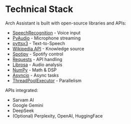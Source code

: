 # Technical Stack

Arch Assistant is built with open-source libraries and APIs:

- [SpeechRecognition](https://pypi.org/project/SpeechRecognition/) - Voice input
- [PyAudio](https://people.csail.mit.edu/hubert/pyaudio/) - Microphone streaming
- [pyttsx3](https://pyttsx3.readthedocs.io/) - Text-to-Speech
- [Wikipedia API](https://pypi.org/project/wikipedia/) - Knowledge source
- [Spotipy](https://spotipy.readthedocs.io/) - Spotify control
- [Requests](https://docs.python-requests.org/) - API handling
- [Librosa](https://librosa.org/) - Audio analysis
- [NumPy](https://numpy.org/) - Math & DSP
- [Asyncio](https://docs.python.org/3/library/asyncio.html) - Async tasks
- [ThreadPoolExecutor](https://docs.python.org/3/library/concurrent.futures.html) - Parallelism

APIs integrated:
- Sarvam AI
- Google Gemini
- DeepSeek
- (Optional) Perplexity, OpenAI, HuggingFace
